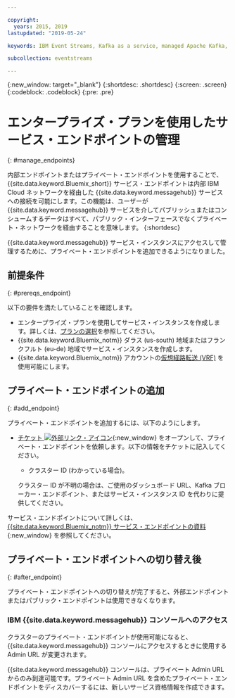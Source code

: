 ```yaml
---

copyright:
  years: 2015, 2019
lastupdated: "2019-05-24"

keywords: IBM Event Streams, Kafka as a service, managed Apache Kafka, service endpoints

subcollection: eventstreams

---
```


{:new_window: target="_blank"}
{:shortdesc: .shortdesc}
{:screen: .screen}
{:codeblock: .codeblock}
{:pre: .pre}


# エンタープライズ・プランを使用したサービス・エンドポイントの管理
{: #manage_endpoints}

内部エンドポイントまたはプライベート・エンドポイントを使用することで、{{site.data.keyword.Bluemix_short}} サービス・エンドポイントは内部 IBM Cloud ネットワークを経由した {{site.data.keyword.messagehub}} サービスへの接続を可能にします。この機能は、ユーザーが {{site.data.keyword.messagehub}} サービスを介してパブリッシュまたはコンシュームするデータはすべて、パブリック・インターフェースでなくプライベート・ネットワークを経由することを意味します。
{:shortdesc}

{{site.data.keyword.messagehub}} サービス・インスタンスにアクセスして管理するために、プライベート・エンドポイントを追加できるようになりました。

## 前提条件
{: #prereqs_endpoint}

以下の要件を満たしていることを確認します。
- エンタープライズ・プランを使用してサービス・インスタンスを作成します。詳しくは、[プランの選択](/docs/services/EventStreams?topic=eventstreams-plan_choose)を参照してください。
- {{site.data.keyword.Bluemix_notm}} ダラス (us-south) 地域またはフランクフルト (eu-de) 地域でサービス・インスタンスを作成します。
- {{site.data.keyword.Bluemix_notm}} アカウントの[仮想経路転送 (VRF)](/docs/infrastructure/direct-link?topic=direct-link-overview-of-virtual-routing-and-forwarding-vrf-on-ibm-cloud#overview-of-virtual-routing-and-forwarding-vrf-on-ibm-cloud) を使用可能にします。

## プライベート・エンドポイントの追加
{: #add_endpoint}

プライベート・エンドポイントを追加するには、以下のようにします。

* [チケット ![外部リンク・アイコン](../../icons/launch-glyph.svg "外部リンク・アイコン")](/docs/get-support?topic=get-support-getting-customer-support#using-avatar){:new_window} をオープンして、プライベート・エンドポイントを依頼します。以下の情報をチケットに記入してください。

    * クラスター ID (わかっている場合)。

    クラスター ID が不明の場合は、ご使用のダッシュボード URL、Kafka ブローカー・エンドポイント、またはサービス・インスタンス ID を代わりに提供してください。
  

サービス・エンドポイントについて詳しくは、[{{site.data.keyword.Bluemix_notm}} サービス・エンドポイントの資料](/docs/resources?topic=resources-service-endpoints#about){:new_window} を参照してください。


## プライベート・エンドポイントへの切り替え後
{: #after_endpoint}

プライベート・エンドポイントへの切り替えが完了すると、外部エンドポイントまたはパブリック・エンドポイントは使用できなくなります。


### IBM {{site.data.keyword.messagehub}} コンソールへのアクセス

クラスターのプライベート・エンドポイントが使用可能になると、{{site.data.keyword.messagehub}} コンソールにアクセスするときに使用する Admin URL が変更されます。

{{site.data.keyword.messagehub}} コンソールは、プライベート Admin URL からのみ到達可能です。プライベート Admin URL を含めたプライベート・エンドポイントをディスカバーするには、新しいサービス資格情報を作成できます。

<!--
1. On the service details page, click **Manage endpoints**. You can see the external endpoint assigned to your service instance.
2. Click  **Add internal endpoint**. An internal endpoint is assigned to your service instance.
3. **Optional.** Use the endpoint toggle to enable or disable endpoints as needed.
-->

